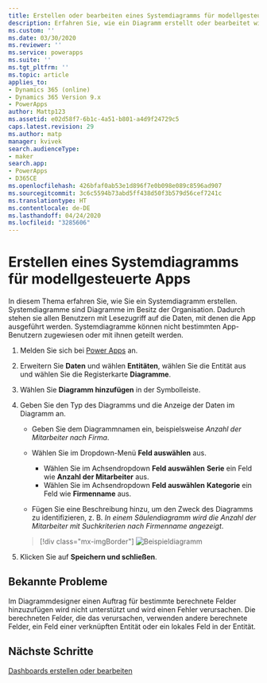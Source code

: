```yaml
---
title: Erstellen oder bearbeiten eines Systemdiagramms für modellgesteuerte Apps in Power Apps | Microsoft-Dokumentation
description: Erfahren Sie, wie ein Diagramm erstellt oder bearbeitet wird
ms.custom: ''
ms.date: 03/30/2020
ms.reviewer: ''
ms.service: powerapps
ms.suite: ''
ms.tgt_pltfrm: ''
ms.topic: article
applies_to:
- Dynamics 365 (online)
- Dynamics 365 Version 9.x
- PowerApps
author: Mattp123
ms.assetid: e02d58f7-6b1c-4a51-b801-a4d9f24729c5
caps.latest.revision: 29
ms.author: matp
manager: kvivek
search.audienceType:
- maker
search.app:
- PowerApps
- D365CE
ms.openlocfilehash: 426bfaf0ab53e1d896f7e0b098e089c8596ad907
ms.sourcegitcommit: 3c6c5594b73abd5ff438d50f3b579d56cef7241c
ms.translationtype: HT
ms.contentlocale: de-DE
ms.lasthandoff: 04/24/2020
ms.locfileid: "3285606"
---
```

# <a name="create-a-model-driven-app-system-chart"></a>Erstellen eines Systemdiagramms für modellgesteuerte Apps

In diesem Thema erfahren Sie, wie Sie ein Systemdiagramm erstellen. Systemdiagramme sind Diagramme im Besitz der Organisation. Dadurch stehen sie allen Benutzern mit Lesezugriff auf die Daten, mit denen die App ausgeführt werden. Systemdiagramme können nicht bestimmten App-Benutzern zugewiesen oder mit ihnen geteilt werden.  
  
1. Melden Sie sich bei [Power Apps](https://make.powerapps.com/?utm_source=padocs&utm_medium=linkinadoc&utm_campaign=referralsfromdoc) an.  

2. Erweitern Sie **Daten** und wählen **Entitäten**, wählen Sie die Entität aus und wählen Sie die Registerkarte **Diagramme**.  
  
3.  Wählen Sie **Diagramm hinzufügen** in der Symbolleiste.  
  
4.  Geben Sie den Typ des Diagramms und die Anzeige der Daten im Diagramm an.  
  
    -   Geben Sie dem Diagrammnamen ein, beispielsweise *Anzahl der Mitarbeiter nach Firma*.  
  
    -   Wählen Sie im Dropdown-Menü **Feld auswählen** aus. 
        - Wählen Sie im Achsendropdown **Feld auswählen** **Serie** ein Feld wie **Anzahl der Mitarbeiter** aus.  
        - Wählen Sie im Achsendropdown **Feld auswählen** **Kategorie** ein Feld wie **Firmenname** aus.
  
    -   Fügen Sie eine Beschreibung hinzu, um den Zweck des Diagramms zu identifizieren, z. B. *In einem Säulendiagramm wird die Anzahl der Mitarbeiter mit Suchkriterien nach Firmenname angezeigt*. 

    > [!div class="mx-imgBorder"] 
    > ![Beispieldiagramm](media/sample-chart.png)
  
5.  Klicken Sie auf **Speichern und schließen**.  

## <a name="known-issues"></a>Bekannte Probleme  
Im Diagrammdesigner einen Auftrag für bestimmte berechnete Felder hinzuzufügen wird nicht unterstützt und wird einen Fehler verursachen.  Die berechneten Felder, die das verursachen, verwenden andere berechnete Felder, ein Feld einer verknüpften Entität oder ein lokales Feld in der Entität.

## <a name="next-steps"></a>Nächste Schritte  
[Dashboards erstellen oder bearbeiten](create-edit-dashboards.md)
